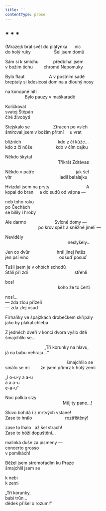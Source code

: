 ```yaml
---
title: ''
contentType: prose
---
```


## \* \* \*

(Mrazejk bral svět do plátýnka      nic  
do holý ruky                   Šel jsem domů

Sám si k smíchu            předbíhal jsem  
v božím tichu         chromé Nepomuky

Bylo flaut                    A v postním sadě  
breptaly si kdesicosi domina a dlouhý nosy

na konopné niti  
                Bylo pauzy v maškarádě

Kolíčkoval  
svatej Štěpán  
čiré živobytí

Stejskalo se                   Ztracen po vsích  
šmíroval jsem v božím přítmí     u vrat

bližních                              kdo z čí kůže…  
kdo z čí nůše                   kdo v čím cajku

Někdo škytal  
                                           Třikrát Zdrávas

Někdo v patře                                  jak šel  
vítr                                       ladil balalajku

Hvízdal jsem na prsty                              A  
kopal do bran     a do sudů od vápna —

neb toho roku  
po Čechách  
se bílily i hroby

Ale darmo                       Svícné domy —  
                           po krov spěž a sněžné jmelí —

Neviděly  
                                                   neslyšely…

Jen co dvůr                      hrál jinej řetěz  
jen psí víno                         odsuď posuď

Tušil jsem je v ohbích schodů  
Stáli při zdi                                      střehli

bosí  
                                           koho že to čerti

nosí…  
— zda zlou přízeň  
— zda zlej osud

Firhaňky ve špajzkách drobečkem skřípaly  
jako by plakal chleba

Z jedněch dveří v konci dvora vyšlo dítě  
šmajchlilo se…

                                „Tři korunky na hlavu,  
já na babu nehraju…“

                                                  šmajchlilo se  
smálo se mi         že jsem přimrz k holý zemi

„I o-u-y a a-u  
á a a-u  
e-a-u“

Noc polkla slzy  
                                               Můj ty pane…!

Slovo bohdá i z mrtvých vstane!  
Zase to hrálo                           roztříštěný!

zase to lhalo   až šel strach!  
Zase to bóží dopuštění…

malinká duše za písmeny —  
concerto grosso  
v pomlkách!

Běžel jsem stromořadím ku Praze  
šmajchlil jsem se

k nebi  
k zemi

„Tři korunky,  
babí trůn…  
dědek přišel o rozum!“
